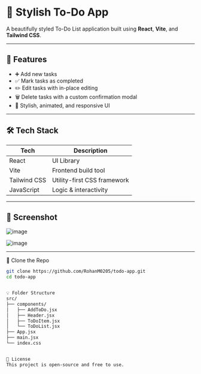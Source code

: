 # 📝 Stylish To-Do App

A beautifully styled To-Do List application built using **React**, **Vite**, and **Tailwind CSS**.

---

## 🚀 Features

- ➕ Add new tasks
- ✅ Mark tasks as completed
- ✏️ Edit tasks with in-place editing
- 🗑️ Delete tasks with a custom confirmation modal
- 🎨 Stylish, animated, and responsive UI

---

## 🛠 Tech Stack

| Tech         | Description                        |
|--------------|------------------------------------|
| React        | UI Library                         |
| Vite         | Frontend build tool                |
| Tailwind CSS | Utility-first CSS framework        |
| JavaScript   | Logic & interactivity              |

---

## 📸 Screenshot
![image](https://github.com/user-attachments/assets/9ea88e43-20c4-4b38-8a0c-3a53ca14833f)

![image](https://github.com/user-attachments/assets/74f82cbb-75eb-4f62-a48b-6f54cc30f1ec)

---

 Clone the Repo
```bash
git clone https://github.com/RohanM0205/todo-app.git
cd todo-app


💡 Folder Structure
src/
├── components/
│   ├── AddToDo.jsx
│   ├── Header.jsx
│   ├── ToDoItem.jsx
│   └── ToDoList.jsx
├── App.jsx
├── main.jsx
└── index.css


📄 License
This project is open-source and free to use.


